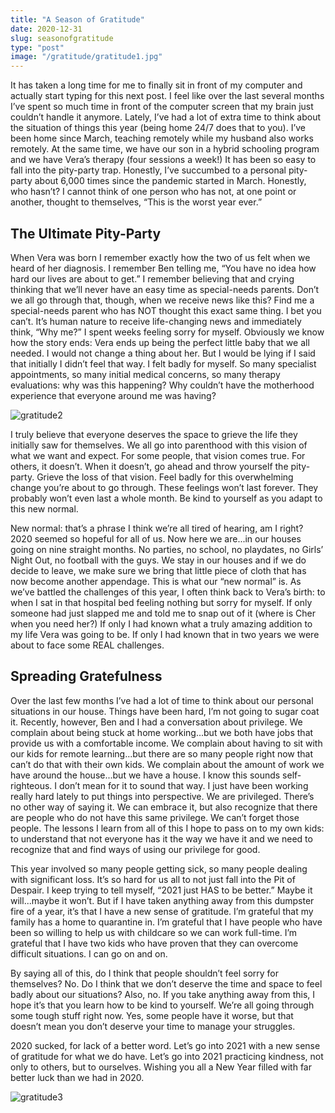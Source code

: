 ```yaml
---
title: "A Season of Gratitude"
date: 2020-12-31
slug: seasonofgratitude
type: "post"
image: "/gratitude/gratitude1.jpg"
---
```


It has taken a long time for me to finally sit in front of my computer and actually start typing for this next post.  I feel like over the last several months I’ve spent so much time in front of the computer screen that my brain just couldn’t handle it anymore.  Lately, I’ve had a lot of extra time to think about the situation of things this year (being home 24/7 does that to you).  I’ve been home since March, teaching remotely while my husband also works remotely.  At the same time, we have our son in a hybrid schooling program and we have Vera’s therapy (four sessions a week!)  It has been so easy to fall into the pity-party trap.  Honestly, I’ve succumbed to a personal pity-party about 6,000 times since the pandemic started in March. Honestly, who hasn’t?  I cannot think of one person who has not, at one point or another, thought to themselves, “This is the worst year ever.” 

## The Ultimate Pity-Party

When Vera was born I remember exactly how the two of us felt when we heard of her diagnosis.  I remember Ben telling me, “You have no idea how hard our lives are about to get.”  I remember believing that and crying thinking that we’ll never have an easy time as special-needs parents.  Don’t we all go through that, though, when we receive news like this?  Find me a special-needs parent who has NOT thought this exact same thing.  I bet you can’t.  It’s human nature to receive life-changing news and immediately think, “Why me?”  I spent weeks feeling sorry for myself.  Obviously we know how the story ends: Vera ends up being the perfect little baby that we all needed.  I would not change a thing about her.  But I would be lying if I said that initially I didn’t feel that way.  I felt badly for myself.  So many specialist appointments, so many initial medical concerns, so many therapy evaluations: why was this happening?  Why couldn’t have the motherhood experience that everyone around me was having?

![gratitude2](/gratitude/gratitude2.jpg)

I truly believe that everyone deserves the space to grieve the life they initially saw for themselves.  We all go into parenthood with this vision of what we want and expect.  For some people, that vision comes true.  For others, it doesn’t.  When it doesn’t, go ahead and throw yourself the pity-party.  Grieve the loss of that vision.  Feel badly for this overwhelming change you’re about to go through.  These feelings won’t last forever.  They probably won’t even last a whole month. Be kind to yourself as you adapt to this new normal.

New normal: that’s a phrase I think we’re all tired of hearing, am I right?  2020 seemed so hopeful for all of us.  Now here we are...in our houses going on nine straight months.  No parties, no school, no playdates, no Girls’ Night Out, no football with the guys.  We stay in our houses and if we do decide to leave, we make sure we bring that little piece of cloth that has now become another appendage.  This is what our “new normal” is.  As we’ve battled the challenges of this year, I often think back to Vera’s birth: to when I sat in that hospital bed feeling nothing but sorry for myself.  If only someone had just slapped me and told me to snap out of it (where is Cher when you need her?)  If only I had known what a truly amazing addition to my life Vera was going to be.  If only I had known that in two years we were about to face some REAL challenges.  

## Spreading Gratefulness

Over the last few months I’ve had a lot of time to think about our personal situations in our house.  Things have been hard, I’m not going to sugar coat it.  Recently, however, Ben and I had a conversation about privilege.  We complain about being stuck at home working...but we both have jobs that provide us with a comfortable income.  We complain about having to sit with our kids for remote learning...but there are so many people right now that can’t do that with their own kids.  We complain about the amount of work we have around the house...but we have a house.  I know this sounds self-righteous.  I don’t mean for it to sound that way.  I just have been working really hard lately to put things into perspective.  We are privileged.  There’s no other way of saying it.  We can embrace it, but also recognize that there are people who do not have this same privilege.  We can’t forget those people.  The lessons I learn from all of this I hope to pass on to my own kids: to understand that not everyone has it the way we have it and we need to recognize that and find ways of using our privilege for good.

This year involved so many people getting sick, so many people dealing with significant loss.  It’s so hard for us all to not just fall into the Pit of Despair.  I keep trying to tell myself, “2021 just HAS to be better.”  Maybe it will...maybe it won’t.  But if I have taken anything away from this dumpster fire of a year, it’s that I have a new sense of gratitude.  I’m grateful that my family has a home to quarantine in.  I’m grateful that I have people who have been so willing to help us with childcare so we can work full-time.  I’m grateful that I have two kids who have proven that they can overcome difficult situations.  I can go on and on.

By saying all of this, do I think that people shouldn’t feel sorry for themselves?  No.  Do I think that we don’t deserve the time and space to feel badly about our situations?  Also, no.  If you take anything away from this, I hope it’s that you learn how to be kind to yourself.  We’re all going through some tough stuff right now.  Yes, some people have it worse, but that doesn’t mean you don’t deserve your time to manage your struggles.  

2020 sucked, for lack of a better word.  Let’s go into 2021 with a new sense of gratitude for what we do have.  Let’s go into 2021 practicing kindness, not only to others, but to ourselves.  Wishing you all a New Year filled with far better luck than we had in 2020.

![gratitude3](/gratitude/gratitude3.jpg)
